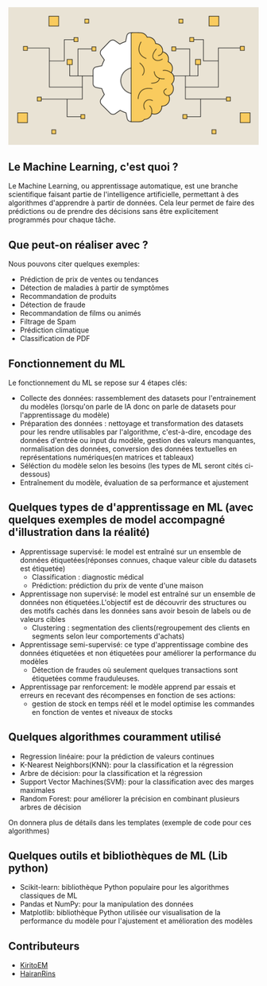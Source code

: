 ![Texte alternatif](static/image.png)
## Le Machine Learning, c'est quoi ?
Le Machine Learning, ou apprentissage automatique, est une branche scientifique faisant partie de l'intelligence artificielle, permettant à des algorithmes d'apprendre à partir de données. Cela leur permet de faire des prédictions ou de prendre des décisions sans être explicitement programmés pour chaque tâche.

## Que peut-on réaliser avec ?
Nous pouvons citer quelques exemples:
- Prédiction de prix de ventes ou tendances 
- Détection de maladies à partir de symptômes 
- Recommandation de produits
- Détection de fraude
- Recommandation de films ou animés
- Filtrage de Spam
- Prédiction climatique 
- Classification de PDF

## Fonctionnement du ML
Le fonctionnement du ML se repose sur 4 étapes clés:
- Collecte des données: rassemblement des datasets pour l'entrainement du modèles (lorsqu'on parle de IA donc on parle de datasets pour l'apprentissage du modèle)
- Préparation des données : nettoyage et transformation des datasets pour les rendre utilisables par l'algorithme, c'est-à-dire, encodage des données d'entrée ou input du modèle, gestion des valeurs manquantes, normalisation des données, conversion des données textuelles en représentations numériques(en matrices et tableaux)
- Séléction du modèle selon les besoins (les types de ML seront cités ci-dessous)
- Entraînement du modèle, évaluation de sa performance et ajustement

## Quelques types de d'apprentissage en ML (avec quelques exemples de model accompagné d'illustration dans la réalité)
- Apprentissage supervisé: le model est entraîné sur un ensemble de données étiquetées(réponses connues, chaque valeur cible du datasets est étiquetée)
    - Classification : diagnostic médical
    - Prédiction: prédiction du prix de vente d'une maison
- Apprentissage non supervisé: le model est entraîné sur un ensemble de données non étiquetées.L'objectif est de découvrir des structures ou des motifs cachés dans les données sans avoir besoin de labels ou de valeurs cibles
    - Clustering : segmentation des clients(regroupement des clients en segments selon leur comportements d'achats)
- Apprentissage semi-supervisé: ce type d'apprentissage combine des données étiquetées et non étiquetées pour améliorer la performance du modèles
    - Détection de fraudes où seulement quelques transactions sont étiquetées comme frauduleuses.
- Apprentissage par renforcement: le modèle apprend par essais et erreurs en recevant des récompenses en fonction de ses actions: 
    - gestion de stock en temps réél et le model optimise les commandes en fonction de ventes et niveaux de stocks

## Quelques algorithmes couramment utilisé
- Regression linéaire: pour la prédiction de valeurs continues
- K-Nearest Neighbors(KNN): pour la classification et la régression
- Arbre de décision: pour la classification et la régression
- Support Vector Machines(SVM): pour la classification avec des marges maximales
- Random Forest: pour améliorer la précision en combinant plusieurs arbres de décision

On donnera plus de détails dans les templates (exemple de code pour ces algorithmes)

## Quelques outils et bibliothèques de ML (Lib python)
- Scikit-learn: bibliothèque Python populaire pour les algorithmes classiques de ML
- Pandas et NumPy: pour la manipulation des données
- Matplotlib: bibliothèque Python utilisée our visualisation de la performance du modèle pour l'ajustement et amélioration des modèles

## Contributeurs
- [KiritoEM](https://github.com/KiritoEM) 
- [HairanRins](https://github.com/HairanRins)  

